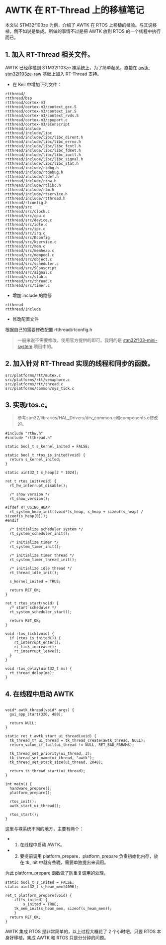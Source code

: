 # AWTK 在 RT-Thread 上的移植笔记

本文以 STM32f103ze 为例，介绍了 AWTK 在 RTOS 上移植的经验。与其说移植，倒不如说是集成。所做的事情不过是把 AWTK 放到 RTOS 的一个线程中执行而已。

## 1. 加入 RT-Thread 相关文件。

AWTK 已经移植到 STM32f103ze 裸系统上，为了简单起见，直接在 [awtk-stm32f103ze-raw](https://github.com/zlgopen/awtk-stm32f103ze-raw/) 基础上加入 RT-Thread 支持。

* 在 Keil 中增加下列文件：

```
rtthread/
rtthread/bsp
rtthread/cortex-m3
rtthread/cortex-m3/context_gcc.S
rtthread/cortex-m3/context_iar.S
rtthread/cortex-m3/context_rvds.S
rtthread/cortex-m3/cpuport.c
rtthread/cortex-m3/SConscript
rtthread/include
rtthread/include/libc
rtthread/include/libc/libc_dirent.h
rtthread/include/libc/libc_errno.h
rtthread/include/libc/libc_fcntl.h
rtthread/include/libc/libc_fdset.h
rtthread/include/libc/libc_ioctl.h
rtthread/include/libc/libc_signal.h
rtthread/include/libc/libc_stat.h
rtthread/include/rtdbg.h
rtthread/include/rtdebug.h
rtthread/include/rtdef.h
rtthread/include/rthw.h
rtthread/include/rtlibc.h
rtthread/include/rtm.h
rtthread/include/rtservice.h
rtthread/include/rtthread.h
rtthread/rtconfig.h
rtthread/src
rtthread/src/clock.c
rtthread/src/cpu.c
rtthread/src/device.c
rtthread/src/idle.c
rtthread/src/ipc.c
rtthread/src/irq.c
rtthread/src/Kconfig
rtthread/src/kservice.c
rtthread/src/mem.c
rtthread/src/memheap.c
rtthread/src/mempool.c
rtthread/src/object.c
rtthread/src/scheduler.c
rtthread/src/SConscript
rtthread/src/signal.c
rtthread/src/slab.c
rtthread/src/thread.c
rtthread/src/timer.c
```

* 增加 include 的路径

```
rtthread
rtthread/include
```

* 修改配置文件

根据自己的需要修改配置 rtthread/rtconfig.h 

> 一般来说不需要修改，使用官方提供的即可。我用的是 [stm32f103-mini-system](https://github.com/RT-Thread/rt-thread/blob/master/bsp/stm32/stm32f103-mini-system/rtconfig.h) 项目中的。


## 2. 加入针对 RT-Thread 实现的线程和同步的函数。

```
src/platforms/rtt/mutex.c
src/platforms/rtt/semaphore.c
src/platforms/rtt/thread.c
src/platforms/common/sys_tick.c
```

## 3. 实现rtos.c。

> 参考stm32/libraries/HAL\_Drivers/drv\_common.c和components.c修改的。


```
#include "rthw.h"
#include "rtthread.h"

static bool_t s_kernel_inited = FALSE;

static bool_t rtos_is_inited(void) {
  return s_kernel_inited;
}

static uint32_t s_heap[2 * 1024];

ret_t rtos_init(void) {
  rt_hw_interrupt_disable();

  /* show version */
  rt_show_version();

#ifdef RT_USING_HEAP
  rt_system_heap_init((void*)s_heap, s_heap + sizeof(s_heap) / sizeof(s_heap[0]));
#endif

  /* initialize scheduler system */
  rt_system_scheduler_init();

  /* initialize timer */
  rt_system_timer_init();

  /* initialize timer thread */
  rt_system_timer_thread_init();

  /* initialize idle thread */
  rt_thread_idle_init();

  s_kernel_inited = TRUE;

  return RET_OK;
}

ret_t rtos_start(void) {
  /* start scheduler */
  rt_system_scheduler_start();

  return RET_OK;
}

void rtos_tick(void) {
  if (rtos_is_inited()) {
    rt_interrupt_enter();
    rt_tick_increase();
    rt_interrupt_leave();
  }
}

void rtos_delay(uint32_t ms) {
  rt_thread_delay(ms);
}

```

## 4. 在线程中启动 AWTK

```

void* awtk_thread(void* args) {
  gui_app_start(320, 480);

  return NULL;
}

static ret_t awtk_start_ui_thread(void) {
  tk_thread_t* ui_thread = tk_thread_create(awtk_thread, NULL);
  return_value_if_fail(ui_thread != NULL, RET_BAD_PARAMS);

  tk_thread_set_priority(ui_thread, 3);
  tk_thread_set_name(ui_thread, "awtk");
  tk_thread_set_stack_size(ui_thread, 2048);

  return tk_thread_start(ui_thread);
}

int main() {
  hardware_prepare();
  platform_prepare();

  rtos_init();
  awtk_start_ui_thread();

  rtos_start();
}
```

这里与裸系统不同的地方，主要有两个：

* 1. 在线程中启动 AWTK。
* 2. 要提前调用 platform\_prepare，platform\_prepare 负责初始化内存，放在 tk_init 中就有些晚，需要单独提出来调用。

为此 platform\_prepare 函数做了防重复调用的处理。

```
static bool_t s_inited = FALSE;
static uint32_t s_heam_mem[4096];

ret_t platform_prepare(void) {
	if(!s_inited) {
		s_inited = TRUE;
    tk_mem_init(s_heam_mem, sizeof(s_heam_mem));
	}
  return RET_OK;
}
```

AWTK 集成 RTOS 是非常简单的，以上过程大概花了 2 个小时吧。只要 RTOS 本身好移植，集成 AWTK 和 RTOS 只是分分钟的问题。

